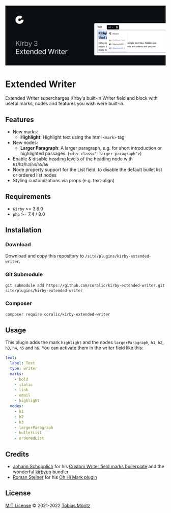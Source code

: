 ![Preview of Kirby Extended Writer plugin](./.github/kirby-extended-writer.png)

# Extended Writer

Extended Writer supercharges Kirby's built-in Writer field and block with useful marks, nodes and features you wish were built-in.

## Features

- New marks:
  - **Highlight**: Highlight text using the html `<mark>` tag
- New nodes:
  - **Larger Paragraph**: A larger paragraph, e.g. for short introduction or highlighted passages. (`<div class="-larger-paragraph">`)
- Enable & disable heading levels of the heading node with `h1`/`h2`/`h3`/`h4`/`h5`/`h6`
- Node property support for the List field, to disable the default bullet list or ordered list nodes
- Styling customizations via props (e.g. text-align)

## Requirements

- `Kirby` >= 3.6.0
- `php` >= 7.4 / 8.0

## Installation

### Download

Download and copy this repository to `/site/plugins/kirby-extended-writer`.

### Git Submodule

```
git submodule add https://github.com/coralic/kirby-extended-writer.git site/plugins/kirby-extended-writer
```

### Composer

```
composer require coralic/kirby-extended-writer
```

## Usage

This plugin adds the mark `highlight` and the nodes `largerParagraph`, `h1`, `h2`, `h3`, `h4`, `h5` and `h6`.
You can activate them in the writer field like this:

```yaml
text:
  label: Text
  type: writer
  marks:
    - bold
    - italic
    - link
    - email
    - highlight
  nodes:
    - h1
    - h2
    - h3
    - largerParagraph
    - bulletList
    - orderedList
```

## Credits

- [Johann Schopplich](https://github.com/johannschopplich) for his [Custom Writer field marks boilerplate](https://github.com/johannschopplich/kirby-writer-marks) and the wonderful [kirbyup](https://github.com/johannschopplich/kirbyup) bundler
- [Roman Steiner](https://github.com/rasteiner) for his [Oh Hi Mark plugin](https://github.com/rasteiner/oh-hi-mark)

## License

[MIT License](./LICENSE) © 2021-2022 [Tobias Möritz](https://github.com/tobimori)
